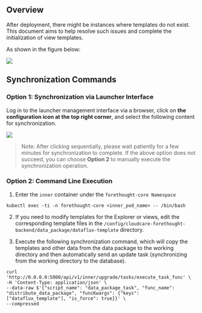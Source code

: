 ## Overview

After deployment, there might be instances where templates do not exist. This document aims to help resolve such issues and complete the initialization of view templates.

As shown in the figure below:

![](img/noscenes_1.png)

## Synchronization Commands

### Option 1: Synchronization via Launcher Interface

Log in to the launcher management interface via a browser, click on **the configuration icon at the top right corner**, and select the following content for synchronization.

![](img/noscenes_2.png)

> Note: After clicking sequentially, please wait patiently for a few minutes for synchronization to complete. If the above option does not succeed, you can choose **Option 2** to manually execute the synchronization operation.

### Option 2: Command Line Execution

1. Enter the `inner` container under the `forethought-core Namespace`

```shell
kubectl exec -ti -n forethought-core <inner_pod_name> -- /bin/bash
```

2. If you need to modify templates for the Explorer or views, edit the corresponding template files in the `/config/cloudcare-forethought-backend/data_package/dataflux-template` directory.

3. Execute the following synchronization command, which will copy the templates and other data from the data package to the working directory and then automatically send an update task (synchronizing from the working directory to the database).

```shell
curl 'http://0.0.0.0:5000/api/v1/inner/upgrade/tasks/execute_task_func' \
-H 'Content-Type: application/json' \
--data-raw $'{"script_name": "data_package_task", "func_name": "distribute_data_package", "funcKwargs": {"keys": ["dataflux_template"], "is_force": true}}' \
--compressed
```